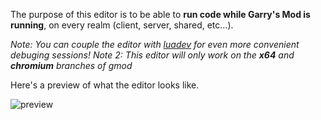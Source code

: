 The purpose of this editor is to be able to **run code while Garry's Mod is running**, on every realm (client, server, shared, etc...).

*Note: You can couple the editor with [luadev](https://github.com/Metastruct/luadev) for even more convenient debuging sessions!*
*Note 2: This editor will only work on the **x64** and **chromium** branches of gmod*

Here's a preview of what the editor looks like.

![preview](https://i.imgur.com/bd6HTdP.jpg)
